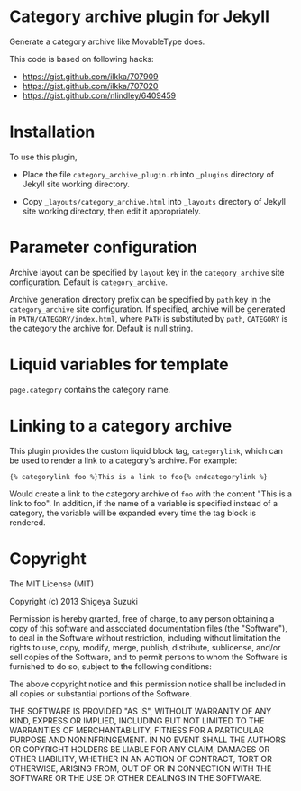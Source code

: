 # Category archive plugin for Jekyll

Generate a category archive like MovableType does.

This code is based on following hacks:

- https://gist.github.com/ilkka/707909
- https://gist.github.com/ilkka/707020
- https://gist.github.com/nlindley/6409459


# Installation

To use this plugin,

- Place the file `category_archive_plugin.rb` into `_plugins`
directory of Jekyll site working directory.

- Copy `_layouts/category_archive.html` into `_layouts` directory of
Jekyll site working directory, then edit it appropriately.


# Parameter configuration

Archive layout can be specified by `layout` key in the `category_archive`
site configuration. Default is `category_archive`.

Archive generation directory prefix can be specified by `path` key in the `category_archive`
site configuration. If specified, archive will be generated in
`PATH/CATEGORY/index.html`, where `PATH` is substituted by `path`, `CATEGORY` is the category
the archive for. Default is null string.


# Liquid variables for template

`page.category` contains the category name.

# Linking to a category archive

This plugin provides the custom liquid block tag, `categorylink`, which can be used to render a
link to a category's archive. For example:

```
{% categorylink foo %}This is a link to foo{% endcategorylink %}
```

Would create a link to the category archive of `foo` with the content "This is a link to foo". In
addition, if the name of a variable is specified instead of a category, the variable will be
expanded every time the tag block is rendered.


# Copyright

The MIT License (MIT)

Copyright (c) 2013 Shigeya Suzuki

Permission is hereby granted, free of charge, to any person obtaining a copy
of this software and associated documentation files (the "Software"), to deal
in the Software without restriction, including without limitation the rights
to use, copy, modify, merge, publish, distribute, sublicense, and/or sell
copies of the Software, and to permit persons to whom the Software is
furnished to do so, subject to the following conditions:

The above copyright notice and this permission notice shall be included in all
copies or substantial portions of the Software.

THE SOFTWARE IS PROVIDED "AS IS", WITHOUT WARRANTY OF ANY KIND, EXPRESS OR
IMPLIED, INCLUDING BUT NOT LIMITED TO THE WARRANTIES OF MERCHANTABILITY,
FITNESS FOR A PARTICULAR PURPOSE AND NONINFRINGEMENT. IN NO EVENT SHALL THE
AUTHORS OR COPYRIGHT HOLDERS BE LIABLE FOR ANY CLAIM, DAMAGES OR OTHER
LIABILITY, WHETHER IN AN ACTION OF CONTRACT, TORT OR OTHERWISE, ARISING FROM,
OUT OF OR IN CONNECTION WITH THE SOFTWARE OR THE USE OR OTHER DEALINGS IN THE
SOFTWARE.
